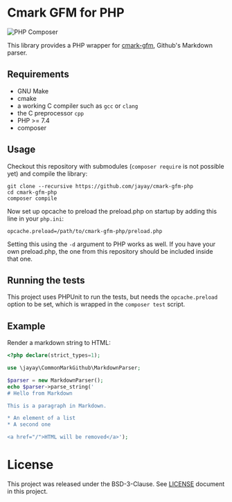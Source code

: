# Cmark GFM for PHP

![PHP Composer](https://github.com/jayay/cmark-gfm-php/workflows/PHP%20Composer/badge.svg)

This library provides a PHP wrapper for [cmark-gfm](https://github.com/github/cmark-gfm), Github's Markdown parser.

## Requirements

* GNU Make
* cmake
* a working C compiler such as `gcc` or `clang`
* the C preprocessor `cpp`
* PHP >= 7.4
* composer

## Usage

Checkout this repository with submodules (`composer require` is not possible yet) and compile the library:

```
git clone --recursive https://github.com/jayay/cmark-gfm-php
cd cmark-gfm-php
composer compile
```

Now set up opcache to preload the preload.php on startup by adding this line in your `php.ini`:

```
opcache.preload=/path/to/cmark-gfm-php/preload.php
```

Setting this using the `-d` argument to PHP works as well. If you have your own preload.php, the one from this repository should be included inside that one.

## Running the tests

This project uses PHPUnit to run the tests, but needs the `opcache.preload` option to be set, which is wrapped in the `composer test` script.

## Example

Render a markdown string to HTML:

```php
<?php declare(strict_types=1);

use \jayay\CommonMarkGithub\MarkdownParser;

$parser = new MarkdownParser();
echo $parser->parse_string('
# Hello from Markdown

This is a paragraph in Markdown.

* An element of a list
* A second one

<a href="/">HTML will be removed</a>');
```

# License

This project was released under the BSD-3-Clause. See [LICENSE](LICENSE) document in this project.